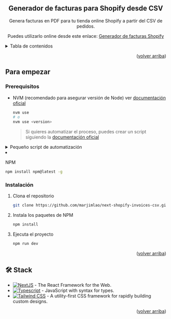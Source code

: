 <a name="readme-top"></a>

<div align="center">

## Generador de facturas para Shopify desde CSV

Genera facturas en PDF para tu tienda online Shopify a partir del CSV de pedidos.

Puedes utilizarlo online desde este enlace: [Generador de facturas Shopify](https://next-shopify-invoices-csv.vercel.app/)

</div>

<details>
<summary>Tabla de contenidos</summary>

- [Generador de facturas para Shopify desde CSV](#generador-de-facturas-para-shopify-desde-csv)
- [Para empezar](#para-empezar)
  - [Prerequisitos](#prerequisitos)
  - [Instalación](#instalación)
- [🛠️ Stack](#️-stack)

</details>

<p align="right">(<a href="#readme-top">volver arriba</a>)</p>

## Para empezar

### Prerequisitos

- NVM (recomendado para asegurar versión de Node) ver [documentación oficial](https://github.com/nvm-sh/nvm?tab=readme-ov-file#installing-and-updating)

  ```sh
  nvm use
  # o
  nvm use <version>
  ```

  > Si quieres automatizar el proceso, puedes crear un script siguiendo la [documentación oficial](https://github.com/nvm-sh/nvm?tab=readme-ov-file#calling-nvm-use-automatically-in-a-directory-with-a-nvmrc-file)

<details>
	<summary>Pequeño script de automatización</summary>
	
- En Linux/MacOS:
	```sh
	# .bashrc | .zshrc | cualquier archivo de configuración
	# pequeño script para cambiar de version al entrar al directorio
	cd() {
  builtin cd "$@"
		if [[ -f .nvmrc ]]; then
			nvm use > /dev/null
			# Si quieres que te diga la versión
			nvm use
		fi
	}
	```

- En Windows:

  ```powershell
  # $PROFILE
  function Change-Node-Version {
  	param($path)
  	& Set-Location $path
  	$pwd = pwd
  	if ( Test-Path "$pwd\\.nvmrc" ) {
  		$version = Get-Content .nvmrc
  		nvm use $version
  	}
  }
  New-Alias -Name cd -Value Change-Node-Version -Force -Option AllScope
  ```

  </details>

- NPM

  ```sh
  npm install npm@latest -g
  ```

### Instalación

1. Clona el repositorio

   ```sh
   git clone https://github.com/marjimlao/next-shopify-invoices-csv.git
   ```

2. Instala los paquetes de NPM

   ```sh
   npm install
   ```

3. Ejecuta el proyecto
   ```sh
   npm run dev
   ```

<p align="right">(<a href="#readme-top">volver arriba</a>)</p>

## 🛠️ Stack

- [![NextJS][next-badge]][next-url] - The React Framework for the Web.
- [![Typescript][typescript-badge]][typescript-url] - JavaScript with syntax for types.
- [![Tailwind CSS][tailwind-badge]][tailwind-url] - A utility-first CSS framework for rapidly building custom designs.

<p align="right">(<a href="#readme-top">volver arriba</a>)</p>

[next-url]: https://nextjs.org/
[typescript-url]: https://www.typescriptlang.org/
[tailwind-url]: https://tailwindcss.com/
[next-badge]: https://img.shields.io/badge/next.js-000000?style=for-the-badge&logo=nextdotjs&logoColor=white
[typescript-badge]: https://img.shields.io/badge/Typescript-007ACC?style=for-the-badge&logo=typescript&logoColor=white&color=blue
[tailwind-badge]: https://img.shields.io/badge/Tailwind-ffffff?style=for-the-badge&logo=tailwindcss&logoColor=38bdf8
